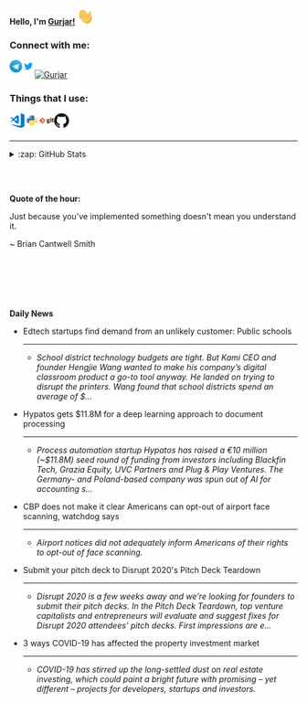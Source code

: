 #### Hello, I'm [Gurjar!](https://GurjarKing.github.io) <img src="https://raw.githubusercontent.com/ABSphreak/ABSphreak/master/gifs/Hi.gif" width="30px"></h2>


### Connect with me:

[<img align="left" alt="Gurjar | Telegram" width="22px" src="https://raw.githubusercontent.com/github/explore/80688e429a7d4ef2fca1e82350fe8e3517d3494d/topics/telegram/telegram.png" />][Telegram]
[<img align="left" alt="Gurjar | Twitter" width="22px" src="https://raw.githubusercontent.com/github/explore/80688e429a7d4ef2fca1e82350fe8e3517d3494d/topics/twitter/twitter.png" />][Twitter]

<br > <a href="https://github.com/GurjarKing"><img src="https://komarev.com/ghpvc/?username=GurjarKing" alt="Gurjar" /></a> <br />

<!-- <br >

![](https://visitor-badge.glitch.me/badge?page_id=GurjarKing)

<br /> -->

### Things that I use:

[<img align="left" alt="Visual Studio Code" width="26px" src="https://raw.githubusercontent.com/github/explore/80688e429a7d4ef2fca1e82350fe8e3517d3494d/topics/visual-studio-code/visual-studio-code.png" />][VSCode]
[<img align="left" alt="Python" width="26px" src="https://raw.githubusercontent.com/github/explore/80688e429a7d4ef2fca1e82350fe8e3517d3494d/topics/python/python.png" />][Python]
[<img align="left" alt="Git" width="26px" src="https://raw.githubusercontent.com/github/explore/80688e429a7d4ef2fca1e82350fe8e3517d3494d/topics/git/git.png" />][Git]
[<img align="left" alt="GitHub" width="26px" src="https://raw.githubusercontent.com/github/explore/78df643247d429f6cc873026c0622819ad797942/topics/github/github.png" />][Github]

<br />
<br />

---
<details>
  <summary>:zap: GitHub Stats</summary>

<img align="left" alt="Gurjar's Github Stats" src="https://github-readme-stats.vercel.app/api?username=GurjarKing&show_icons=true&hide_border=true&count_private=true&include_all_commit=true&theme=algolia" />

</details>

<!-- ### 🔔 My latest tweet
<a href="https://twitter.com/Gurjar_King43" target="_blank">
	<img src="https://github.com/GurjarKing/GurjarKing/raw/master/tweet.png" width="70%" align="center" alt="Click to view on Twitter" title="My latest tweet, as an image"/>
</a> -->
<br>

<pre>

</pre>

**Quote of the hour:**

Just because you've implemented something doesn't mean you understand it.

~ Brian Cantwell Smith
<pre>

</pre>
<br>
<pre>


</pre>
<strong>Daily News</strong>
  
  - Edtech startups find demand from an unlikely customer: Public schools
     <hr/>
     
      - *School district technology budgets are tight. But Kami CEO and founder Hengjie Wang wanted to make his company’s digital classroom product a go-to tool anyway. He landed on trying to disrupt the printers. Wang found that school districts spend an average of $…*
     
  - Hypatos gets $11.8M for a deep learning approach to document processing
      <hr/>
      
      - *Process automation startup Hypatos has raised a €10 million (~$11.8M) seed round of funding from investors including Blackfin Tech, Grazia Equity, UVC Partners and Plug & Play Ventures. The Germany- and Poland-based company was spun out of AI for accounting s…*
      
  - CBP does not make it clear Americans can opt-out of airport face scanning, watchdog says
      <hr/>
      
      - *Airport notices did not adequately inform Americans of their rights to opt-out of face scanning.*
      
  - Submit your pitch deck to Disrupt 2020's Pitch Deck Teardown
      <hr/>
      
      - *Disrupt 2020 is a few weeks away and we’re looking for founders to submit their pitch decks. In the Pitch Deck Teardown, top venture capitalists and entrepreneurs will evaluate and suggest fixes for Disrupt 2020 attendees’ pitch decks. First impressions are e…*
       
  - 3 ways COVID-19 has affected the property investment market
      <hr/>
       
       - *COVID-19 has stirred up the long-settled dust on real estate investing, which could paint a bright future with promising – yet different – projects for developers, startups and investors.*
      

<br />

[VSCode]: https://code.visualstudio.com/
[Python]: https://www.python.org/
[Git]: https://git-scm.com/
[Github]: https://github.com/
[Telegram]: https://t.me/Gurjar_King/
[Twitter]: https://twitter.com/Gurjar_King43/
